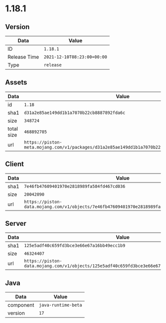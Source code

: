 # 1.18.1

## Version

|**Data**        | **Value**                 |
|----------------|-------------------------|
| ID   | ```1.18.1```   |
| Release Time   | ```2021-12-10T08:23:00+00:00```   |
| Type   | ```release```   |

## Assets

|**Data**        | **Value**                 |
|----------------|-------------------------|
| id   | ```1.18```   |
| sha1   | ```d31a2e85ae149dd1b1a7070b22cb8887892fda6c```   |
| size   | ```348724```   |
| total size  | ```468892705```  |
| url       | ```https://piston-meta.mojang.com/v1/packages/d31a2e85ae149dd1b1a7070b22cb8887892fda6c/1.18.json``` |

## Client

|**Data**        | **Value**                 |
|----------------|-------------------------|
| sha1   | ```7e46fb47609401970e2818989fa584fd467cd036```   |
| size   | ```20042090```   |
| url       | ```https://piston-data.mojang.com/v1/objects/7e46fb47609401970e2818989fa584fd467cd036/client.jar``` |

## Server

|**Data**        | **Value**                 |
|----------------|-------------------------|
| sha1   | ```125e5adf40c659fd3bce3e66e67a16bb49ecc1b9```   |
| size   | ```46324407```   |
| url       | ```https://piston-data.mojang.com/v1/objects/125e5adf40c659fd3bce3e66e67a16bb49ecc1b9/server.jar``` |

## Java

|**Data**        | **Value**                 |
|----------------|-------------------------|
| component   | ```java-runtime-beta```   |
| version   | ```17```   |